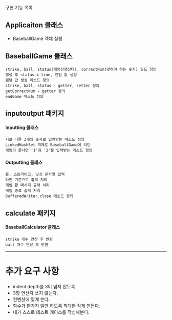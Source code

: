구현 기능 목록

## Applicaiton 클래스
 - BaseballGame 객체 실행

## BaseballGame 클래스
    strike, ball, status(게임진행상태), correctNum(맞혀야 하는 숫자) 필드 정의
    생성 후 status = true, 랜덤 값 생성
    랜덤 값 생성 메소드 정의
    strike, ball, status - getter, setter 정의
    getCorrectNum - getter 정의
    endGame 메소드 정의

## inputoutput 패키지

#### Inputting 클래스
    서로 다른 3개의 숫자로 입력받는 메소드 정의
    LinkedHashSet 객체로 BaseballGame에 리턴
    게임이 끝나면 '1'과 '2'를 입력받는 메소드 정의

#### Outputting 클래스
    볼, 스트라이크, 낫싱 문자열 입력
    라인 기준으로 출력 처리
    게임 끝 메시지 출력 처리
    게임 종료 출력 처리
    BufferedWriter.close 메소드 정의

## calculate 패키지

#### BaseballCalculator 클래스
    strike 개수 연산 후 반환
    ball 개수 연산 후 반환

- - -

# 추가 요구 사항

+ indent depth를 3이 넘지 않도록
+ 3항 연산자 쓰지 않는다.
+ 컨벤션에 맞게 쓴다.
+ 함수가 한가지 일만 하도록 최대한 작게 만든다.
+ 내가 스스로 테스트 케이스를 작성해본다.